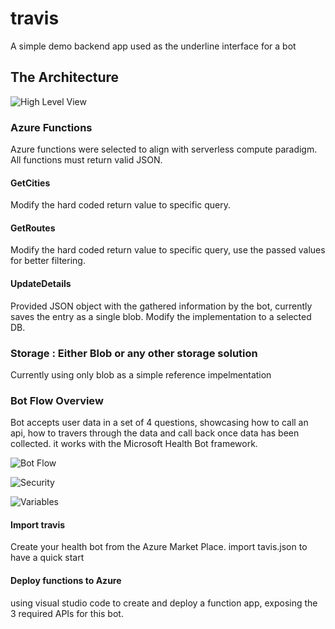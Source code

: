 # travis 
A simple demo backend app used as the underline interface for a bot

## The Architecture

![High Level View](https://user-images.githubusercontent.com/37622785/77843549-e5ac3700-71a6-11ea-9bd3-a330e7c9a831.png)

### Azure Functions
Azure functions were selected to align with serverless compute paradigm. All functions must return valid JSON.

#### GetCities
Modify the hard coded return value to specific query.

#### GetRoutes
Modify the hard coded return value to specific query, use the passed values for better filtering.

#### UpdateDetails
Provided JSON object with the gathered information by the bot, currently saves the entry as a single blob. Modify the implementation to a selected DB.

### Storage : Either Blob or any other storage solution
Currently using only blob as a simple reference impelmentation  

### Bot Flow Overview
Bot accepts user data in a set of 4 questions, showcasing how to call an api, how to travers through the data and call back once data has been collected. it works with the Microsoft Health Bot framework.

![Bot Flow](https://user-images.githubusercontent.com/37622785/77684647-ed02f300-6fa2-11ea-8d19-579bd7de199a.png)

![Security](https://docs.microsoft.com/en-us/healthbot/handoff-teams)

![Variables](https://docs.microsoft.com/en-us/healthbot/scenario-authoring/instance-variables)

#### Import travis
Create your health bot from the Azure Market Place.
import tavis.json to have a quick start

#### Deploy functions to Azure
using visual studio code to create and deploy a function app, exposing the 3 required APIs for this bot.